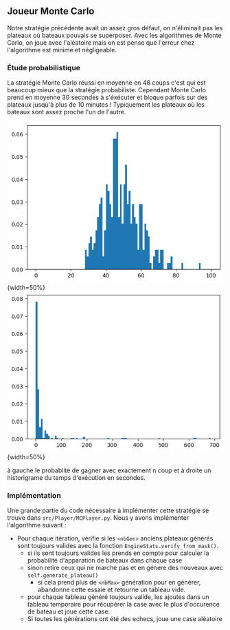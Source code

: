 ## Joueur Monte Carlo

Notre stratégie précédente avait un assez gros défaut, on n'éliminait pas les plateaux où bateaux pouvais se superposer.
Avec les algorithmes de Monte Carlo, on joue avec l'aléatoire mais on est pense que l'erreur chez l'algorithme est minime et négligeable.

### Étude probabilistique

La stratégie Monte Carlo réussi en moyenne en 48 coups c'est qui est beaucoup mieux que la stratégie probabiliste. Cependant Monte Carlo prend en moyenne 30 secondes à s'éxécuter et bloque parfois sur des plateaux jusqu'à plus de 10 minutes ! Typiquement les plateaux où les bateaux sont assez proche l'un de l'autre.

![Probabilité de gagner avec exactement n coup](./rapport/img/MC_winNC.png "cumulative probabilistic chances"){width=50%}
![Probabilité de gagner avec exactement n coup](./rapport/img/MC_time.png "cumulative probabilistic chances"){width=50%}

à gauche le probablité de gagner avec exactement n coup et à droite un historigrame du temps d'exécution en secondes.


### Implémentation

Une grande partie du code nécessaire à implémenter cette stratégie se trouve dans `src/Player/MCPlayer.py`. Nous y avons implémenter l'algorithme suivant :

- Pour chaque itération, vérifie si les `<nbGen>` anciens plateaux générés sont toujours valides avec la fonction `EngineStats.verify_from_mask()`.
    - si ils sont toujours valides les prends en compte pour calculer la probabilité d'apparation de bateaux dans chaque case
    - sinon retire ceux qui ne marche pas et en génere des nouveaux avec `self.generate_plateau()`
        - si cela prend plus de `<nbMax>` génération pour en générer, abandonne cette essaie et retourne un tableau vide.
    - pour chaque tableau généré toujours valide, les ajoutes dans un tableau temporaire pour récupérer la case avec le plus d'occurence de bateau et joue cette case.
    - Si toutes les générations ont été des echecs, joue une case aléatoire
